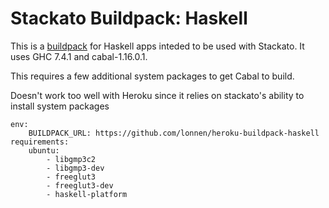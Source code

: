 # Stackato Buildpack: Haskell

This is a [buildpack](http://devcenter.heroku.com/articles/buildpacks)
for Haskell apps inteded to be used with Stackato. It uses GHC 7.4.1 and cabal-1.16.0.1.

This requires a few additional system packages to get Cabal to build.

Doesn't work too well with Heroku since it relies on stackato's ability to install system packages

```
env:
    BUILDPACK_URL: https://github.com/lonnen/heroku-buildpack-haskell
requirements:
    ubuntu:
        - libgmp3c2
        - libgmp3-dev
        - freeglut3
        - freeglut3-dev
        - haskell-platform

```
